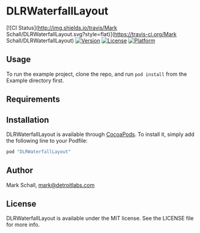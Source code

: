 # DLRWaterfallLayout

[![CI Status](http://img.shields.io/travis/Mark Schall/DLRWaterfallLayout.svg?style=flat)](https://travis-ci.org/Mark Schall/DLRWaterfallLayout)
[![Version](https://img.shields.io/cocoapods/v/DLRWaterfallLayout.svg?style=flat)](http://cocoapods.org/pods/DLRWaterfallLayout)
[![License](https://img.shields.io/cocoapods/l/DLRWaterfallLayout.svg?style=flat)](http://cocoapods.org/pods/DLRWaterfallLayout)
[![Platform](https://img.shields.io/cocoapods/p/DLRWaterfallLayout.svg?style=flat)](http://cocoapods.org/pods/DLRWaterfallLayout)

## Usage

To run the example project, clone the repo, and run `pod install` from the Example directory first.

## Requirements

## Installation

DLRWaterfallLayout is available through [CocoaPods](http://cocoapods.org). To install
it, simply add the following line to your Podfile:

```ruby
pod "DLRWaterfallLayout"
```

## Author

Mark Schall, mark@detroitlabs.com

## License

DLRWaterfallLayout is available under the MIT license. See the LICENSE file for more info.
